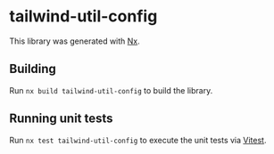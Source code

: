 # tailwind-util-config

This library was generated with [Nx](https://nx.dev).

## Building

Run `nx build tailwind-util-config` to build the library.

## Running unit tests

Run `nx test tailwind-util-config` to execute the unit tests via [Vitest](https://vitest.dev/).
